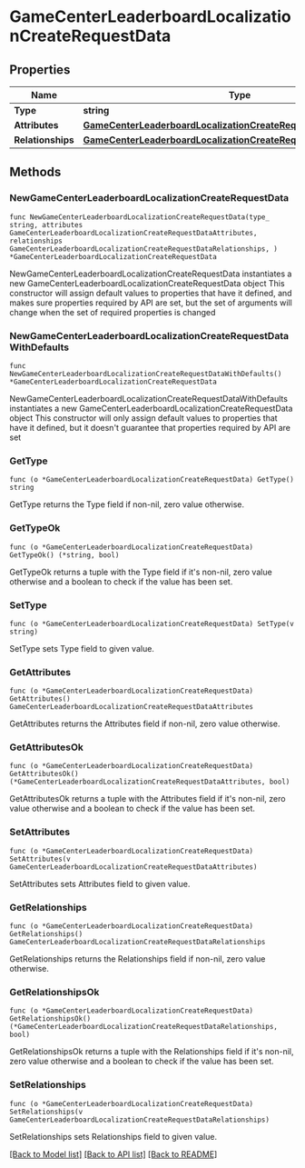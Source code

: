 # GameCenterLeaderboardLocalizationCreateRequestData

## Properties

Name | Type | Description | Notes
------------ | ------------- | ------------- | -------------
**Type** | **string** |  | 
**Attributes** | [**GameCenterLeaderboardLocalizationCreateRequestDataAttributes**](GameCenterLeaderboardLocalizationCreateRequestDataAttributes.md) |  | 
**Relationships** | [**GameCenterLeaderboardLocalizationCreateRequestDataRelationships**](GameCenterLeaderboardLocalizationCreateRequestDataRelationships.md) |  | 

## Methods

### NewGameCenterLeaderboardLocalizationCreateRequestData

`func NewGameCenterLeaderboardLocalizationCreateRequestData(type_ string, attributes GameCenterLeaderboardLocalizationCreateRequestDataAttributes, relationships GameCenterLeaderboardLocalizationCreateRequestDataRelationships, ) *GameCenterLeaderboardLocalizationCreateRequestData`

NewGameCenterLeaderboardLocalizationCreateRequestData instantiates a new GameCenterLeaderboardLocalizationCreateRequestData object
This constructor will assign default values to properties that have it defined,
and makes sure properties required by API are set, but the set of arguments
will change when the set of required properties is changed

### NewGameCenterLeaderboardLocalizationCreateRequestDataWithDefaults

`func NewGameCenterLeaderboardLocalizationCreateRequestDataWithDefaults() *GameCenterLeaderboardLocalizationCreateRequestData`

NewGameCenterLeaderboardLocalizationCreateRequestDataWithDefaults instantiates a new GameCenterLeaderboardLocalizationCreateRequestData object
This constructor will only assign default values to properties that have it defined,
but it doesn't guarantee that properties required by API are set

### GetType

`func (o *GameCenterLeaderboardLocalizationCreateRequestData) GetType() string`

GetType returns the Type field if non-nil, zero value otherwise.

### GetTypeOk

`func (o *GameCenterLeaderboardLocalizationCreateRequestData) GetTypeOk() (*string, bool)`

GetTypeOk returns a tuple with the Type field if it's non-nil, zero value otherwise
and a boolean to check if the value has been set.

### SetType

`func (o *GameCenterLeaderboardLocalizationCreateRequestData) SetType(v string)`

SetType sets Type field to given value.


### GetAttributes

`func (o *GameCenterLeaderboardLocalizationCreateRequestData) GetAttributes() GameCenterLeaderboardLocalizationCreateRequestDataAttributes`

GetAttributes returns the Attributes field if non-nil, zero value otherwise.

### GetAttributesOk

`func (o *GameCenterLeaderboardLocalizationCreateRequestData) GetAttributesOk() (*GameCenterLeaderboardLocalizationCreateRequestDataAttributes, bool)`

GetAttributesOk returns a tuple with the Attributes field if it's non-nil, zero value otherwise
and a boolean to check if the value has been set.

### SetAttributes

`func (o *GameCenterLeaderboardLocalizationCreateRequestData) SetAttributes(v GameCenterLeaderboardLocalizationCreateRequestDataAttributes)`

SetAttributes sets Attributes field to given value.


### GetRelationships

`func (o *GameCenterLeaderboardLocalizationCreateRequestData) GetRelationships() GameCenterLeaderboardLocalizationCreateRequestDataRelationships`

GetRelationships returns the Relationships field if non-nil, zero value otherwise.

### GetRelationshipsOk

`func (o *GameCenterLeaderboardLocalizationCreateRequestData) GetRelationshipsOk() (*GameCenterLeaderboardLocalizationCreateRequestDataRelationships, bool)`

GetRelationshipsOk returns a tuple with the Relationships field if it's non-nil, zero value otherwise
and a boolean to check if the value has been set.

### SetRelationships

`func (o *GameCenterLeaderboardLocalizationCreateRequestData) SetRelationships(v GameCenterLeaderboardLocalizationCreateRequestDataRelationships)`

SetRelationships sets Relationships field to given value.



[[Back to Model list]](../README.md#documentation-for-models) [[Back to API list]](../README.md#documentation-for-api-endpoints) [[Back to README]](../README.md)



